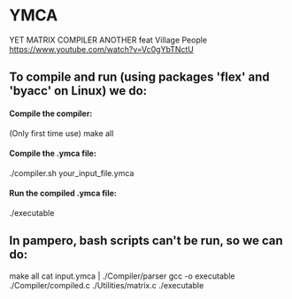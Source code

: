 # YMCA
YET MATRIX COMPILER ANOTHER feat Village People
https://www.youtube.com/watch?v=Vc0gYbTNctU

## To compile and run (using packages 'flex' and 'byacc' on Linux) we do:

#### Compile the compiler:
(Only first time use)
make all

#### Compile the .ymca file:
./compiler.sh your_input_file.ymca

#### Run the compiled .ymca file:
./executable

## In pampero, bash scripts can't be run, so we can do:
make all
cat input.ymca | ./Compiler/parser
gcc -o executable ./Compiler/compiled.c ./Utilities/matrix.c
./executable

